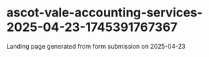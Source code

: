 # ascot-vale-accounting-services-2025-04-23-1745391767367
Landing page generated from form submission on 2025-04-23
